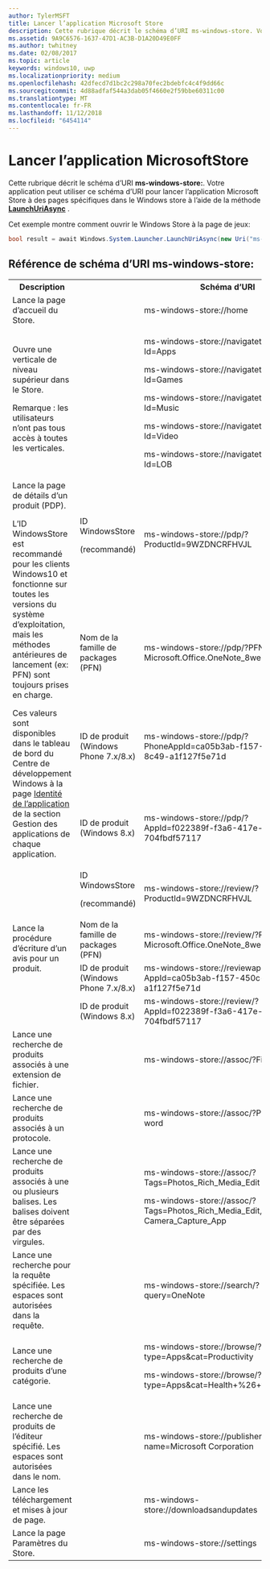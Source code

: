 ```yaml
---
author: TylerMSFT
title: Lancer l’application Microsoft Store
description: Cette rubrique décrit le schéma d’URI ms-windows-store. Votre application peut utiliser ce schéma d’URI pour lancer l’application Microsoft Store à des pages spécifiques dans le Windows Store.
ms.assetid: 9A9C6576-1637-47D1-AC3B-D1A20D49E0FF
ms.author: twhitney
ms.date: 02/08/2017
ms.topic: article
keywords: windows10, uwp
ms.localizationpriority: medium
ms.openlocfilehash: 42dfecd7d1bc2c298a70fec2bdebfc4c4f9dd66c
ms.sourcegitcommit: 4d88adfaf544a3dab05f4660e2f59bbe60311c00
ms.translationtype: MT
ms.contentlocale: fr-FR
ms.lasthandoff: 11/12/2018
ms.locfileid: "6454114"
---
```

# <a name="launch-the-microsoft-store-app"></a>Lancer l’application MicrosoftStore



Cette rubrique décrit le schéma d’URI **ms-windows-store:**. Votre application peut utiliser ce schéma d’URI pour lancer l’application Microsoft Store à des pages spécifiques dans le Windows store à l’aide de la méthode [**LaunchUriAsync**](https://msdn.microsoft.com/library/windows/apps/hh701476) .

Cet exemple montre comment ouvrir le Windows Store à la page de jeux:

```cs
bool result = await Windows.System.Launcher.LaunchUriAsync(new Uri("ms-windows-store://navigatetopage/?Id=Games"));
```

## <a name="ms-windows-store-uri-scheme-reference"></a>Référence de schéma d’URI ms-windows-store:

<table>
<tr><th>Description</th><th></th><th>Schéma d’URI</th></tr>
<tr><td>Lance la page d’accueil du Store.</td><td /><td>ms-windows-store://home</td></tr>
<tr><td>Ouvre une verticale de niveau supérieur dans le Store.<p>Remarque : les utilisateurs n’ont pas tous accès à toutes les verticales.</p>
</td><td /><td>
<p>ms-windows-store://navigatetopage/?Id=Apps </p>
<p>ms-windows-store://navigatetopage/?Id=Games</p>
<p>ms-windows-store://navigatetopage/?Id=Music</p>
<p>ms-windows-store://navigatetopage/?Id=Video</p>
<p>ms-windows-store://navigatetopage/?Id=LOB</p>
</td>
</tr>
<tr>
<td rowspan="4">Lance la page de détails d’un produit (PDP). <p>L’ID WindowsStore est recommandé pour les clients Windows10 et fonctionne sur toutes les versions du système d’exploitation, mais les méthodes antérieures de lancement (ex: PFN) sont toujours prises en charge.</p>
<p>Ces valeurs sont disponibles dans le tableau de bord du Centre de développement Windows à la page <a href="https://msdn.microsoft.com/library/windows/apps/mt148561.aspx">Identité de l’application</a> de la section Gestion des applications de chaque application.</p>
</td>
<td>
ID WindowsStore <p>(recommandé)</p>
</td>
<td>
<p>ms-windows-store://pdp/?ProductId=9WZDNCRFHVJL</p>
</td>
</tr>
<tr>
<td>Nom de la famille de packages (PFN)</td>
<td>ms-windows-store://pdp/?PFN= Microsoft.Office.OneNote_8wekyb3d8bbwe
</td>
</tr>
<tr>
<td>ID de produit (Windows Phone 7.x/8.x)</td>
<td>ms-windows-store://pdp/?PhoneAppId=ca05b3ab-f157-450c-8c49-a1f127f5e71d </td>
</tr>
<tr>
<td>ID de produit (Windows 8.x)</td>
<td>ms-windows-store://pdp/?AppId=f022389f-f3a6-417e-ad23-704fbdf57117
</td>
</tr>
<tr>
<td rowspan="4">Lance la procédure d’écriture d’un avis pour un produit.</td>
<td>ID WindowsStore <p>(recommandé)</p></td>
<td>ms-windows-store://review/?ProductId=9WZDNCRFHVJL </td>
</tr>
<tr>
<td>Nom de la famille de packages (PFN)</td>
<td>ms-windows-store://review/?PFN= Microsoft.Office.OneNote_8wekyb3d8bbwe
</td>
</tr>
<tr>
<td>ID de produit (Windows Phone 7.x/8.x)</td>
<td>ms-windows-store://reviewapp/?AppId=ca05b3ab-f157-450c-8c49-a1f127f5e71d </td>
</tr>
<tr>
<td>ID de produit (Windows 8.x)</td>
<td>ms-windows-store://review/?AppId=f022389f-f3a6-417e-ad23-704fbdf57117 </td>
</tr>
<tr>
<td>Lance une recherche de produits associés à une extension de fichier. </td>
<td />
<td>ms-windows-store://assoc/?FileExt=pdf
</td>
</tr>
<tr>
<td>Lance une recherche de produits associés à un protocole.</td>
<td />
<td>ms-windows-store://assoc/?Protocol=ms-word </td>
</tr>
<tr>
<td>Lance une recherche de produits associés à une ou plusieurs balises. Les balises doivent être séparées par des virgules.
</td>
<td />
<td>
<p>ms-windows-store://assoc/?Tags=Photos_Rich_Media_Edit </p>
<p>ms-windows-store://assoc/?Tags=Photos_Rich_Media_Edit, Camera_Capture_App</p>
</td>
</tr>
<tr>
<td>
Lance une recherche pour la requête spécifiée. Les espaces sont autorisées dans la requête.
</td>
<td />
<td>ms-windows-store://search/?query=OneNote </td>
</tr>
<tr>
<td>Lance une recherche de produits d’une catégorie.</td>
<td />
<td>
<p>ms-windows-store://browse/?type=Apps&amp;cat=Productivity</p>
<p>ms-windows-store://browse/?type=Apps&amp;cat=Health+%26+fitness </p>
</td>
</tr>
<tr>
<td>Lance une recherche de produits de l’éditeur spécifié. Les espaces sont autorisées dans le nom.
</td>
<td />
<td>ms-windows-store://publisher/?name=Microsoft Corporation
</td>
</tr>
<tr><td>Lance les téléchargement et mises à jour de page.</td>
<td />
<td>ms-windows-store://downloadsandupdates </td>
</tr>
<tr>
<td>Lance la page Paramètres du Store.</td>
<td />
<td>ms-windows-store://settings </td>
</tr>
</table>

 

 
